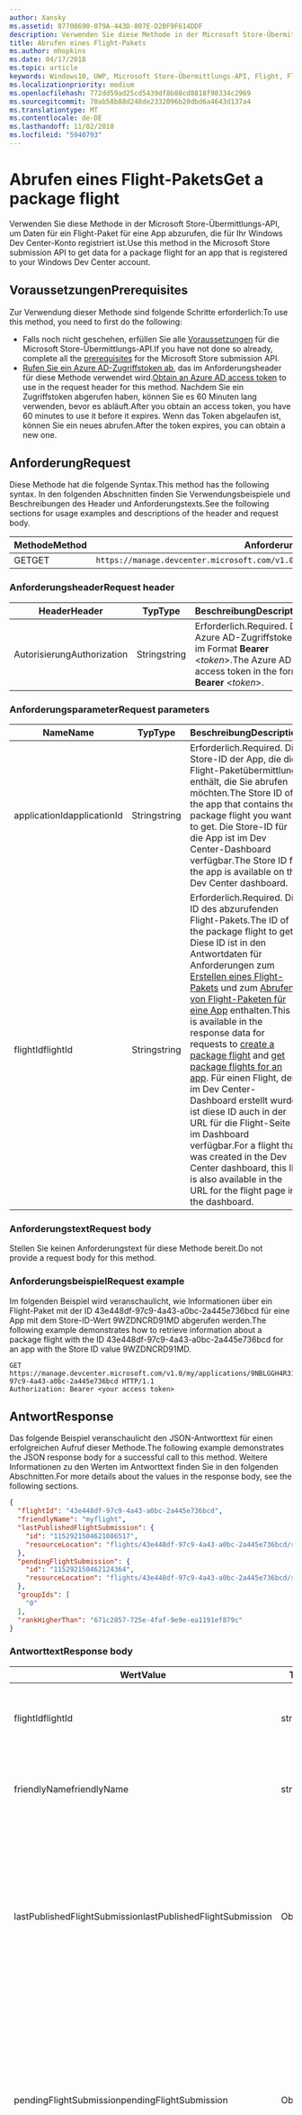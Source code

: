 ```yaml
---
author: Xansky
ms.assetid: 87708690-079A-443D-807E-D2BF9F614DDF
description: Verwenden Sie diese Methode in der Microsoft Store-Übermittlungs-API, um Daten für ein Flight-Paket für eine App abzurufen, die für Ihr Windows Dev Center-Konto registriert ist.
title: Abrufen eines Flight-Pakets
ms.author: mhopkins
ms.date: 04/17/2018
ms.topic: article
keywords: Windows10, UWP, Microsoft Store-Übermittlungs-API, Flight, Flight-Pakete
ms.localizationpriority: medium
ms.openlocfilehash: 772dd59ad25cd5439df8b88cd8818f98334c2969
ms.sourcegitcommit: 70ab58b88d248de2332096b20dbd6a4643d137a4
ms.translationtype: MT
ms.contentlocale: de-DE
ms.lasthandoff: 11/02/2018
ms.locfileid: "5940793"
---
```

# <a name="get-a-package-flight"></a><span data-ttu-id="e27d6-104">Abrufen eines Flight-Pakets</span><span class="sxs-lookup"><span data-stu-id="e27d6-104">Get a package flight</span></span>

<span data-ttu-id="e27d6-105">Verwenden Sie diese Methode in der Microsoft Store-Übermittlungs-API, um Daten für ein Flight-Paket für eine App abzurufen, die für Ihr Windows Dev Center-Konto registriert ist.</span><span class="sxs-lookup"><span data-stu-id="e27d6-105">Use this method in the Microsoft Store submission API to get data for a package flight for an app that is registered to your Windows Dev Center account.</span></span>

## <a name="prerequisites"></a><span data-ttu-id="e27d6-106">Voraussetzungen</span><span class="sxs-lookup"><span data-stu-id="e27d6-106">Prerequisites</span></span>

<span data-ttu-id="e27d6-107">Zur Verwendung dieser Methode sind folgende Schritte erforderlich:</span><span class="sxs-lookup"><span data-stu-id="e27d6-107">To use this method, you need to first do the following:</span></span>

* <span data-ttu-id="e27d6-108">Falls noch nicht geschehen, erfüllen Sie alle [Voraussetzungen](create-and-manage-submissions-using-windows-store-services.md#prerequisites) für die Microsoft Store-Übermittlungs-API.</span><span class="sxs-lookup"><span data-stu-id="e27d6-108">If you have not done so already, complete all the [prerequisites](create-and-manage-submissions-using-windows-store-services.md#prerequisites) for the Microsoft Store submission API.</span></span>
* <span data-ttu-id="e27d6-109">[Rufen Sie ein Azure AD-Zugriffstoken ab](create-and-manage-submissions-using-windows-store-services.md#obtain-an-azure-ad-access-token), das im Anforderungsheader für diese Methode verwendet wird.</span><span class="sxs-lookup"><span data-stu-id="e27d6-109">[Obtain an Azure AD access token](create-and-manage-submissions-using-windows-store-services.md#obtain-an-azure-ad-access-token) to use in the request header for this method.</span></span> <span data-ttu-id="e27d6-110">Nachdem Sie ein Zugriffstoken abgerufen haben, können Sie es 60 Minuten lang verwenden, bevor es abläuft.</span><span class="sxs-lookup"><span data-stu-id="e27d6-110">After you obtain an access token, you have 60 minutes to use it before it expires.</span></span> <span data-ttu-id="e27d6-111">Wenn das Token abgelaufen ist, können Sie ein neues abrufen.</span><span class="sxs-lookup"><span data-stu-id="e27d6-111">After the token expires, you can obtain a new one.</span></span>

## <a name="request"></a><span data-ttu-id="e27d6-112">Anforderung</span><span class="sxs-lookup"><span data-stu-id="e27d6-112">Request</span></span>

<span data-ttu-id="e27d6-113">Diese Methode hat die folgende Syntax.</span><span class="sxs-lookup"><span data-stu-id="e27d6-113">This method has the following syntax.</span></span> <span data-ttu-id="e27d6-114">In den folgenden Abschnitten finden Sie Verwendungsbeispiele und Beschreibungen des Header und Anforderungstexts.</span><span class="sxs-lookup"><span data-stu-id="e27d6-114">See the following sections for usage examples and descriptions of the header and request body.</span></span>

| <span data-ttu-id="e27d6-115">Methode</span><span class="sxs-lookup"><span data-stu-id="e27d6-115">Method</span></span> | <span data-ttu-id="e27d6-116">Anforderungs-URI</span><span class="sxs-lookup"><span data-stu-id="e27d6-116">Request URI</span></span>                                                      |
|--------|------------------------------------------------------------------|
| <span data-ttu-id="e27d6-117">GET</span><span class="sxs-lookup"><span data-stu-id="e27d6-117">GET</span></span>    | ```https://manage.devcenter.microsoft.com/v1.0/my/applications/{applicationId}/flights/{flightId}``` |


### <a name="request-header"></a><span data-ttu-id="e27d6-118">Anforderungsheader</span><span class="sxs-lookup"><span data-stu-id="e27d6-118">Request header</span></span>

| <span data-ttu-id="e27d6-119">Header</span><span class="sxs-lookup"><span data-stu-id="e27d6-119">Header</span></span>        | <span data-ttu-id="e27d6-120">Typ</span><span class="sxs-lookup"><span data-stu-id="e27d6-120">Type</span></span>   | <span data-ttu-id="e27d6-121">Beschreibung</span><span class="sxs-lookup"><span data-stu-id="e27d6-121">Description</span></span>                                                                 |
|---------------|--------|-----------------------------------------------------------------------------|
| <span data-ttu-id="e27d6-122">Autorisierung</span><span class="sxs-lookup"><span data-stu-id="e27d6-122">Authorization</span></span> | <span data-ttu-id="e27d6-123">String</span><span class="sxs-lookup"><span data-stu-id="e27d6-123">string</span></span> | <span data-ttu-id="e27d6-124">Erforderlich.</span><span class="sxs-lookup"><span data-stu-id="e27d6-124">Required.</span></span> <span data-ttu-id="e27d6-125">Das Azure AD-Zugriffstoken im Format **Bearer** &lt;*token*&gt;.</span><span class="sxs-lookup"><span data-stu-id="e27d6-125">The Azure AD access token in the form **Bearer** &lt;*token*&gt;.</span></span> |


### <a name="request-parameters"></a><span data-ttu-id="e27d6-126">Anforderungsparameter</span><span class="sxs-lookup"><span data-stu-id="e27d6-126">Request parameters</span></span>

| <span data-ttu-id="e27d6-127">Name</span><span class="sxs-lookup"><span data-stu-id="e27d6-127">Name</span></span>        | <span data-ttu-id="e27d6-128">Typ</span><span class="sxs-lookup"><span data-stu-id="e27d6-128">Type</span></span>   | <span data-ttu-id="e27d6-129">Beschreibung</span><span class="sxs-lookup"><span data-stu-id="e27d6-129">Description</span></span>                                                                 |
|---------------|--------|-----------------------------------------------------------------------------|
| <span data-ttu-id="e27d6-130">applicationId</span><span class="sxs-lookup"><span data-stu-id="e27d6-130">applicationId</span></span> | <span data-ttu-id="e27d6-131">String</span><span class="sxs-lookup"><span data-stu-id="e27d6-131">string</span></span> | <span data-ttu-id="e27d6-132">Erforderlich.</span><span class="sxs-lookup"><span data-stu-id="e27d6-132">Required.</span></span> <span data-ttu-id="e27d6-133">Die Store-ID der App, die die Flight-Paketübermittlung enthält, die Sie abrufen möchten.</span><span class="sxs-lookup"><span data-stu-id="e27d6-133">The Store ID of the app that contains the package flight you want to get.</span></span> <span data-ttu-id="e27d6-134">Die Store-ID für die App ist im Dev Center-Dashboard verfügbar.</span><span class="sxs-lookup"><span data-stu-id="e27d6-134">The Store ID for the app is available on the Dev Center dashboard.</span></span>  |
| <span data-ttu-id="e27d6-135">flightId</span><span class="sxs-lookup"><span data-stu-id="e27d6-135">flightId</span></span> | <span data-ttu-id="e27d6-136">String</span><span class="sxs-lookup"><span data-stu-id="e27d6-136">string</span></span> | <span data-ttu-id="e27d6-137">Erforderlich.</span><span class="sxs-lookup"><span data-stu-id="e27d6-137">Required.</span></span> <span data-ttu-id="e27d6-138">Die ID des abzurufenden Flight-Pakets.</span><span class="sxs-lookup"><span data-stu-id="e27d6-138">The ID of the package flight to get.</span></span> <span data-ttu-id="e27d6-139">Diese ID ist in den Antwortdaten für Anforderungen zum [Erstellen eines Flight-Pakets](create-a-flight.md) und zum [Abrufen von Flight-Paketen für eine App](get-flights-for-an-app.md) enthalten.</span><span class="sxs-lookup"><span data-stu-id="e27d6-139">This ID is available in the response data for requests to [create a package flight](create-a-flight.md) and [get package flights for an app](get-flights-for-an-app.md).</span></span> <span data-ttu-id="e27d6-140">Für einen Flight, der im Dev Center-Dashboard erstellt wurde, ist diese ID auch in der URL für die Flight-Seite im Dashboard verfügbar.</span><span class="sxs-lookup"><span data-stu-id="e27d6-140">For a flight that was created in the Dev Center dashboard, this ID is also available in the URL for the flight page in the dashboard.</span></span>  |


### <a name="request-body"></a><span data-ttu-id="e27d6-141">Anforderungstext</span><span class="sxs-lookup"><span data-stu-id="e27d6-141">Request body</span></span>

<span data-ttu-id="e27d6-142">Stellen Sie keinen Anforderungstext für diese Methode bereit.</span><span class="sxs-lookup"><span data-stu-id="e27d6-142">Do not provide a request body for this method.</span></span>

### <a name="request-example"></a><span data-ttu-id="e27d6-143">Anforderungsbeispiel</span><span class="sxs-lookup"><span data-stu-id="e27d6-143">Request example</span></span>

<span data-ttu-id="e27d6-144">Im folgenden Beispiel wird veranschaulicht, wie Informationen über ein Flight-Paket mit der ID 43e448df-97c9-4a43-a0bc-2a445e736bcd für eine App mit dem Store-ID-Wert 9WZDNCRD91MD abgerufen werden.</span><span class="sxs-lookup"><span data-stu-id="e27d6-144">The following example demonstrates how to retrieve information about a package flight with the ID 43e448df-97c9-4a43-a0bc-2a445e736bcd for an app with the Store ID value 9WZDNCRD91MD.</span></span>

```
GET https://manage.devcenter.microsoft.com/v1.0/my/applications/9NBLGGH4R315/flights/43e448df-97c9-4a43-a0bc-2a445e736bcd HTTP/1.1
Authorization: Bearer <your access token>
```

## <a name="response"></a><span data-ttu-id="e27d6-145">Antwort</span><span class="sxs-lookup"><span data-stu-id="e27d6-145">Response</span></span>

<span data-ttu-id="e27d6-146">Das folgende Beispiel veranschaulicht den JSON-Antworttext für einen erfolgreichen Aufruf dieser Methode.</span><span class="sxs-lookup"><span data-stu-id="e27d6-146">The following example demonstrates the JSON response body for a successful call to this method.</span></span> <span data-ttu-id="e27d6-147">Weitere Informationen zu den Werten im Antworttext finden Sie in den folgenden Abschnitten.</span><span class="sxs-lookup"><span data-stu-id="e27d6-147">For more details about the values in the response body, see the following sections.</span></span>

```json
{
  "flightId": "43e448df-97c9-4a43-a0bc-2a445e736bcd",
  "friendlyName": "myflight",
  "lastPublishedFlightSubmission": {
    "id": "1152921504621086517",
    "resourceLocation": "flights/43e448df-97c9-4a43-a0bc-2a445e736bcd/submissions/1152921504621086517"
  },
  "pendingFlightSubmission": {
    "id": "115292150462124364",
    "resourceLocation": "flights/43e448df-97c9-4a43-a0bc-2a445e736bcd/submissions/1152921504621243647"
  },
  "groupIds": [
    "0"
  ],
  "rankHigherThan": "671c2857-725e-4faf-9e9e-ea1191ef879c"
}
```

### <a name="response-body"></a><span data-ttu-id="e27d6-148">Antworttext</span><span class="sxs-lookup"><span data-stu-id="e27d6-148">Response body</span></span>

| <span data-ttu-id="e27d6-149">Wert</span><span class="sxs-lookup"><span data-stu-id="e27d6-149">Value</span></span>      | <span data-ttu-id="e27d6-150">Typ</span><span class="sxs-lookup"><span data-stu-id="e27d6-150">Type</span></span>   | <span data-ttu-id="e27d6-151">Beschreibung</span><span class="sxs-lookup"><span data-stu-id="e27d6-151">Description</span></span>                                                                                                                                                                                                                                                                         |
|------------|--------|----------------------------------------------------------------------------------------------------------------------------------------------------------------------------------------------------------------------------------------------------------------------------------------|
| <span data-ttu-id="e27d6-152">flightId</span><span class="sxs-lookup"><span data-stu-id="e27d6-152">flightId</span></span>            | <span data-ttu-id="e27d6-153">string</span><span class="sxs-lookup"><span data-stu-id="e27d6-153">string</span></span>  | <span data-ttu-id="e27d6-154">Die ID für das Flight-Paket.</span><span class="sxs-lookup"><span data-stu-id="e27d6-154">The ID for the package flight.</span></span> <span data-ttu-id="e27d6-155">Dieser Wert wird von Dev Center bereitgestellt.</span><span class="sxs-lookup"><span data-stu-id="e27d6-155">This value is supplied by Dev Center.</span></span>  |
| <span data-ttu-id="e27d6-156">friendlyName</span><span class="sxs-lookup"><span data-stu-id="e27d6-156">friendlyName</span></span>           | <span data-ttu-id="e27d6-157">string</span><span class="sxs-lookup"><span data-stu-id="e27d6-157">string</span></span>  | <span data-ttu-id="e27d6-158">Der Name des Flight-Pakets nach Vorgabe des Entwicklers.</span><span class="sxs-lookup"><span data-stu-id="e27d6-158">The name of the package flight, as specified by the developer.</span></span>   |  
| <span data-ttu-id="e27d6-159">lastPublishedFlightSubmission</span><span class="sxs-lookup"><span data-stu-id="e27d6-159">lastPublishedFlightSubmission</span></span>       | <span data-ttu-id="e27d6-160">Objekt</span><span class="sxs-lookup"><span data-stu-id="e27d6-160">object</span></span> | <span data-ttu-id="e27d6-161">Ein Objekt, das Informationen über die letzte veröffentlichte Übermittlung für das Flight-Paket enthält.</span><span class="sxs-lookup"><span data-stu-id="e27d6-161">An object that provides information about the last published submission for the package flight.</span></span> <span data-ttu-id="e27d6-162">Weitere Informationen finden Sie unten im Abschnitt [Übermittlungsobjekt](#submission_object).</span><span class="sxs-lookup"><span data-stu-id="e27d6-162">For more information, see the [Submission object](#submission_object) section below.</span></span>  |
| <span data-ttu-id="e27d6-163">pendingFlightSubmission</span><span class="sxs-lookup"><span data-stu-id="e27d6-163">pendingFlightSubmission</span></span>        | <span data-ttu-id="e27d6-164">Objekt</span><span class="sxs-lookup"><span data-stu-id="e27d6-164">object</span></span>  |  <span data-ttu-id="e27d6-165">Ein Objekt, das Informationen über die aktuell ausstehende Übermittlung für das Flight-Paket enthält.</span><span class="sxs-lookup"><span data-stu-id="e27d6-165">An object that provides information about the current pending submission for the package flight.</span></span> <span data-ttu-id="e27d6-166">Weitere Informationen finden Sie unten im Abschnitt [Übermittlungsobjekt](#submission_object).</span><span class="sxs-lookup"><span data-stu-id="e27d6-166">For more information, see the [Submission object](#submission_object) section below.</span></span>  |   
| <span data-ttu-id="e27d6-167">groupIds</span><span class="sxs-lookup"><span data-stu-id="e27d6-167">groupIds</span></span>           | <span data-ttu-id="e27d6-168">array</span><span class="sxs-lookup"><span data-stu-id="e27d6-168">array</span></span>  | <span data-ttu-id="e27d6-169">Ein Array von Zeichenfolgen, die die IDs der Test-Flight-Gruppen enthalten, die dem Flight-Paket zugeordnet sind.</span><span class="sxs-lookup"><span data-stu-id="e27d6-169">An array of strings that contain the IDs of the flight groups that are associated with the package flight.</span></span> <span data-ttu-id="e27d6-170">Weitere Informationen zu Test-Flight-Gruppen finden Sie unter [Flight-Pakete](https://msdn.microsoft.com/windows/uwp/publish/package-flights).</span><span class="sxs-lookup"><span data-stu-id="e27d6-170">For more information about flight groups, see [Package flights](https://msdn.microsoft.com/windows/uwp/publish/package-flights).</span></span>   |
| <span data-ttu-id="e27d6-171">rankHigherThan</span><span class="sxs-lookup"><span data-stu-id="e27d6-171">rankHigherThan</span></span>           | <span data-ttu-id="e27d6-172">string</span><span class="sxs-lookup"><span data-stu-id="e27d6-172">string</span></span>  | <span data-ttu-id="e27d6-173">Der Anzeigename des Flight-Pakets, das den unmittelbar niedrigeren Rang als das aktuelle Flight-Paket erhält.</span><span class="sxs-lookup"><span data-stu-id="e27d6-173">The friendly name of the package flight that is ranked immediately lower than the current package flight.</span></span> <span data-ttu-id="e27d6-174">Weitere Informationen zur Bewertung von Test-Flight-Gruppen finden Sie unter [Flight-Pakete](https://msdn.microsoft.com/windows/uwp/publish/package-flights).</span><span class="sxs-lookup"><span data-stu-id="e27d6-174">For more information about ranking flight groups, see [Package flights](https://msdn.microsoft.com/windows/uwp/publish/package-flights).</span></span>  |


<span id="submission_object" />

### <a name="submission-object"></a><span data-ttu-id="e27d6-175">Übermittlungsobjekt</span><span class="sxs-lookup"><span data-stu-id="e27d6-175">Submission object</span></span>

<span data-ttu-id="e27d6-176">Die Werte *LastPublishedFlightSubmission* und *PendingFlightSubmission* im Antworttext enthalten Objekte mit Ressourceninformationen über eine Übermittlung für das Flight-Paket.</span><span class="sxs-lookup"><span data-stu-id="e27d6-176">The *lastPublishedFlightSubmission* and *pendingFlightSubmission* values in the response body contain objects that provide resource information about a submission for the package flight.</span></span> <span data-ttu-id="e27d6-177">Diese Objekte enthalten folgende Werte.</span><span class="sxs-lookup"><span data-stu-id="e27d6-177">These objects have the following values.</span></span>

| <span data-ttu-id="e27d6-178">Wert</span><span class="sxs-lookup"><span data-stu-id="e27d6-178">Value</span></span>           | <span data-ttu-id="e27d6-179">Typ</span><span class="sxs-lookup"><span data-stu-id="e27d6-179">Type</span></span>    | <span data-ttu-id="e27d6-180">Beschreibung</span><span class="sxs-lookup"><span data-stu-id="e27d6-180">Description</span></span>                                                                                                                                                                                                                          |
|-----------------|---------|--------------------------------------------------------------------------------------------------------------------------------------------------------------------------------------------------------------------------------------|
| <span data-ttu-id="e27d6-181">id</span><span class="sxs-lookup"><span data-stu-id="e27d6-181">id</span></span>            | <span data-ttu-id="e27d6-182">string</span><span class="sxs-lookup"><span data-stu-id="e27d6-182">string</span></span>  | <span data-ttu-id="e27d6-183">Die ID der Übermittlung.</span><span class="sxs-lookup"><span data-stu-id="e27d6-183">The ID of the submission.</span></span>    |
| <span data-ttu-id="e27d6-184">resourceLocation</span><span class="sxs-lookup"><span data-stu-id="e27d6-184">resourceLocation</span></span>   | <span data-ttu-id="e27d6-185">string</span><span class="sxs-lookup"><span data-stu-id="e27d6-185">string</span></span>  | <span data-ttu-id="e27d6-186">Ein relativer Pfad, den Sie an den Basisanforderungs-URI ```https://manage.devcenter.microsoft.com/v1.0/my/``` anfügen können, um die vollständigen Daten für die Übermittlung abzurufen.</span><span class="sxs-lookup"><span data-stu-id="e27d6-186">A relative path that you can append to the base ```https://manage.devcenter.microsoft.com/v1.0/my/``` request URI to retrieve the complete data for the submission.</span></span>               |


## <a name="error-codes"></a><span data-ttu-id="e27d6-187">Fehlercodes</span><span class="sxs-lookup"><span data-stu-id="e27d6-187">Error codes</span></span>

<span data-ttu-id="e27d6-188">Wenn die Anforderung nicht erfolgreich abgeschlossen werden kann, enthält die Antwort einen der folgenden HTTP-Fehlercodes.</span><span class="sxs-lookup"><span data-stu-id="e27d6-188">If the request cannot be successfully completed, the response will contain one of the following HTTP error codes.</span></span>

| <span data-ttu-id="e27d6-189">Fehlercode</span><span class="sxs-lookup"><span data-stu-id="e27d6-189">Error code</span></span> |  <span data-ttu-id="e27d6-190">Beschreibung</span><span class="sxs-lookup"><span data-stu-id="e27d6-190">Description</span></span>     |
|--------|---------------------  |
| <span data-ttu-id="e27d6-191">400</span><span class="sxs-lookup"><span data-stu-id="e27d6-191">400</span></span>  | <span data-ttu-id="e27d6-192">Die Anforderung ist ungültig.</span><span class="sxs-lookup"><span data-stu-id="e27d6-192">The request is invalid.</span></span> |
| <span data-ttu-id="e27d6-193">404</span><span class="sxs-lookup"><span data-stu-id="e27d6-193">404</span></span>  | <span data-ttu-id="e27d6-194">Das angegebene Flight-Paket konnte nicht gefunden werden.</span><span class="sxs-lookup"><span data-stu-id="e27d6-194">The specified package flight could not be found.</span></span>   |   
| <span data-ttu-id="e27d6-195">409</span><span class="sxs-lookup"><span data-stu-id="e27d6-195">409</span></span>  | <span data-ttu-id="e27d6-196">Die App verwendet eine Dev Center-Dashboard-Funktion, die [derzeit nicht von der Microsoft Store-Übermittlungs-API unterstützt wird](create-and-manage-submissions-using-windows-store-services.md#not_supported).</span><span class="sxs-lookup"><span data-stu-id="e27d6-196">The app uses a Dev Center dashboard feature that is [currently not supported by the Microsoft Store submission API](create-and-manage-submissions-using-windows-store-services.md#not_supported).</span></span> |                                                                                                 


## <a name="related-topics"></a><span data-ttu-id="e27d6-197">Verwandte Themen</span><span class="sxs-lookup"><span data-stu-id="e27d6-197">Related topics</span></span>

* [<span data-ttu-id="e27d6-198">Erstellen und Verwalten von Übermittlungen mit Microsoft Store-Diensten</span><span class="sxs-lookup"><span data-stu-id="e27d6-198">Create and manage submissions using Microsoft Store services</span></span>](create-and-manage-submissions-using-windows-store-services.md)
* [<span data-ttu-id="e27d6-199">Erstellen eines Flight-Pakets</span><span class="sxs-lookup"><span data-stu-id="e27d6-199">Create a package flight</span></span>](create-a-flight.md)
* [<span data-ttu-id="e27d6-200">Löschen eines Flight-Pakets</span><span class="sxs-lookup"><span data-stu-id="e27d6-200">Delete a package flight</span></span>](delete-a-flight.md)
